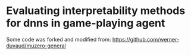 # Evaluating interpretability methods for dnns in game-playing agent


Some code was forked and modified from: https://github.com/werner-duvaud/muzero-general
